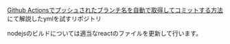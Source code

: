 [Github Actionsでプッシュされたブランチ名を自動で取得してコミットする方法](https://zenn.dev/kouw/articles/98fc47193903b1)
にて解説したymlを試すリポジトリ

nodejsのビルドについては適当なreactのファイルを更新して行います。
